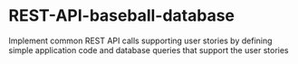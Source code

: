 # REST-API-baseball-database
Implement common REST API calls supporting user stories by defining simple application code and database queries that support the user stories
